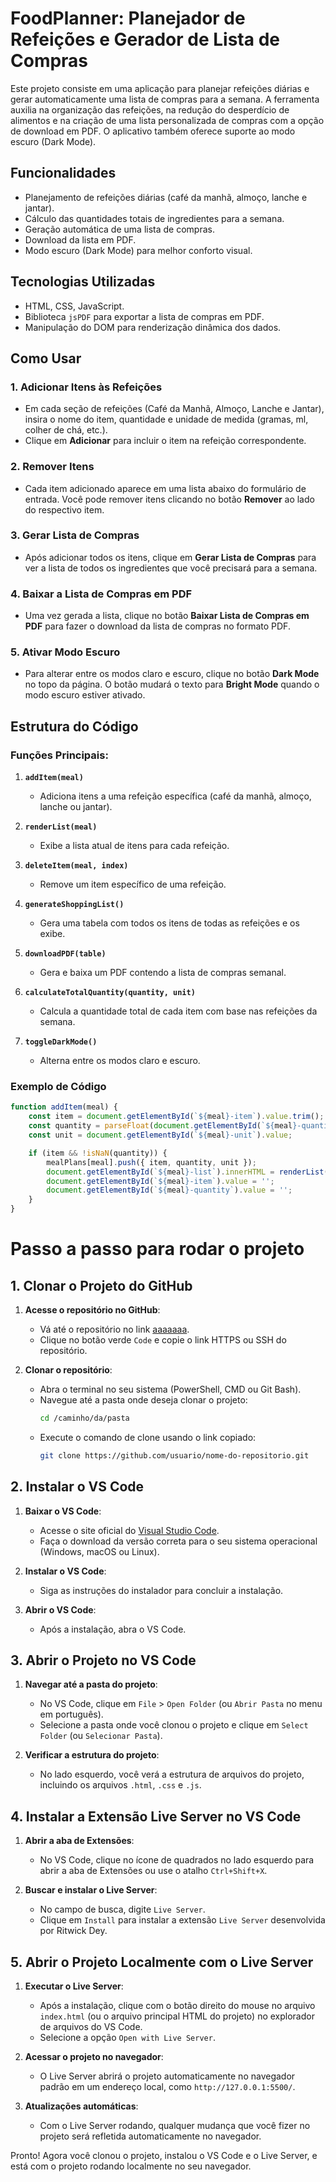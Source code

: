 # **FoodPlanner: Planejador de Refeições e Gerador de Lista de Compras**

Este projeto consiste em uma aplicação para planejar refeições diárias e gerar automaticamente uma lista de compras para a semana. A ferramenta auxilia na organização das refeições, na redução do desperdício de alimentos e na criação de uma lista personalizada de compras com a opção de download em PDF. O aplicativo também oferece suporte ao modo escuro (Dark Mode).

## **Funcionalidades**
- Planejamento de refeições diárias (café da manhã, almoço, lanche e jantar).
- Cálculo das quantidades totais de ingredientes para a semana.
- Geração automática de uma lista de compras.
- Download da lista em PDF.
- Modo escuro (Dark Mode) para melhor conforto visual.

## **Tecnologias Utilizadas**
- HTML, CSS, JavaScript.
- Biblioteca `jsPDF` para exportar a lista de compras em PDF.
- Manipulação do DOM para renderização dinâmica dos dados.

## **Como Usar**

### **1. Adicionar Itens às Refeições**
- Em cada seção de refeições (Café da Manhã, Almoço, Lanche e Jantar), insira o nome do item, quantidade e unidade de medida (gramas, ml, colher de chá, etc.).
- Clique em **Adicionar** para incluir o item na refeição correspondente.
  
### **2. Remover Itens**
- Cada item adicionado aparece em uma lista abaixo do formulário de entrada. Você pode remover itens clicando no botão **Remover** ao lado do respectivo item.

### **3. Gerar Lista de Compras**
- Após adicionar todos os itens, clique em **Gerar Lista de Compras** para ver a lista de todos os ingredientes que você precisará para a semana.
  
### **4. Baixar a Lista de Compras em PDF**
- Uma vez gerada a lista, clique no botão **Baixar Lista de Compras em PDF** para fazer o download da lista de compras no formato PDF.

### **5. Ativar Modo Escuro**
- Para alterar entre os modos claro e escuro, clique no botão **Dark Mode** no topo da página. O botão mudará o texto para **Bright Mode** quando o modo escuro estiver ativado.

## **Estrutura do Código**

### Funções Principais:

1. **`addItem(meal)`**
   - Adiciona itens a uma refeição específica (café da manhã, almoço, lanche ou jantar).
  
2. **`renderList(meal)`**
   - Exibe a lista atual de itens para cada refeição.

3. **`deleteItem(meal, index)`**
   - Remove um item específico de uma refeição.

4. **`generateShoppingList()`**
   - Gera uma tabela com todos os itens de todas as refeições e os exibe.

5. **`downloadPDF(table)`**
   - Gera e baixa um PDF contendo a lista de compras semanal.

6. **`calculateTotalQuantity(quantity, unit)`**
   - Calcula a quantidade total de cada item com base nas refeições da semana.

7. **`toggleDarkMode()`**
   - Alterna entre os modos claro e escuro.

### **Exemplo de Código**
```javascript
function addItem(meal) {
    const item = document.getElementById(`${meal}-item`).value.trim();
    const quantity = parseFloat(document.getElementById(`${meal}-quantity`).value);
    const unit = document.getElementById(`${meal}-unit`).value;

    if (item && !isNaN(quantity)) {
        mealPlans[meal].push({ item, quantity, unit });
        document.getElementById(`${meal}-list`).innerHTML = renderList(meal);
        document.getElementById(`${meal}-item`).value = '';
        document.getElementById(`${meal}-quantity`).value = '';
    }
}

```
# Passo a passo para rodar o projeto

## 1. Clonar o Projeto do GitHub

1. **Acesse o repositório no GitHub**:
   - Vá até o repositório no link [aaaaaaa](aaaa.com).
   - Clique no botão verde `Code` e copie o link HTTPS ou SSH do repositório.

2. **Clonar o repositório**:
   - Abra o terminal no seu sistema (PowerShell, CMD ou Git Bash).
   - Navegue até a pasta onde deseja clonar o projeto:
     ```bash
     cd /caminho/da/pasta
     ```
   - Execute o comando de clone usando o link copiado:
     ```bash
     git clone https://github.com/usuario/nome-do-repositorio.git
     ```

## 2. Instalar o VS Code

1. **Baixar o VS Code**:
   - Acesse o site oficial do [Visual Studio Code](https://code.visualstudio.com/).
   - Faça o download da versão correta para o seu sistema operacional (Windows, macOS ou Linux).
   
2. **Instalar o VS Code**:
   - Siga as instruções do instalador para concluir a instalação.
   
3. **Abrir o VS Code**:
   - Após a instalação, abra o VS Code.

## 3. Abrir o Projeto no VS Code

1. **Navegar até a pasta do projeto**:
   - No VS Code, clique em `File` > `Open Folder` (ou `Abrir Pasta` no menu em português).
   - Selecione a pasta onde você clonou o projeto e clique em `Select Folder` (ou `Selecionar Pasta`).

2. **Verificar a estrutura do projeto**:
   - No lado esquerdo, você verá a estrutura de arquivos do projeto, incluindo os arquivos `.html`, `.css` e `.js`.

## 4. Instalar a Extensão Live Server no VS Code

1. **Abrir a aba de Extensões**:
   - No VS Code, clique no ícone de quadrados no lado esquerdo para abrir a aba de Extensões ou use o atalho `Ctrl+Shift+X`.
   
2. **Buscar e instalar o Live Server**:
   - No campo de busca, digite `Live Server`.
   - Clique em `Install` para instalar a extensão `Live Server` desenvolvida por Ritwick Dey.

## 5. Abrir o Projeto Localmente com o Live Server

1. **Executar o Live Server**:
   - Após a instalação, clique com o botão direito do mouse no arquivo `index.html` (ou o arquivo principal HTML do projeto) no explorador de arquivos do VS Code.
   - Selecione a opção `Open with Live Server`.

2. **Acessar o projeto no navegador**:
   - O Live Server abrirá o projeto automaticamente no navegador padrão em um endereço local, como `http://127.0.0.1:5500/`.

3. **Atualizações automáticas**:
   - Com o Live Server rodando, qualquer mudança que você fizer no projeto será refletida automaticamente no navegador.

Pronto! Agora você clonou o projeto, instalou o VS Code e o Live Server, e está com o projeto rodando localmente no seu navegador.
